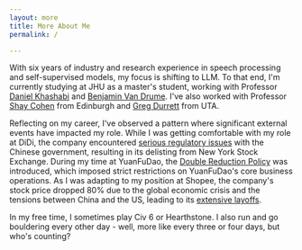 ```yaml
---
layout: more
title: More About Me
permalink: /

---
```


With six years of industry and research experience in speech processing and self-supervised models, my focus is shifting to LLM. To that end, I'm currently studying at JHU as a master's student, working with Professor [Daniel Khashabi](https://danielkhashabi.com/) and [Benjamin Van Drume](https://www.cs.jhu.edu/~vandurme/). I've also worked with Professor [Shay Cohen](https://homepages.inf.ed.ac.uk/scohen/) from Edinburgh and [Greg Durrett](https://www.cs.utexas.edu/~gdurrett/) from UTA.


Reflecting on my career, I've observed a pattern where significant external events have impacted my role. 
While I was getting comfortable with my role at DiDi, the company encountered [serious regulatory issues](https://www.forbes.com/sites/ywang/2022/05/24/didi-to-delist-from-nyse-after-overwhelming-yes-vote-by-shareholders/?sh=4d105596cba0) with the Chinese government, resulting in its delisting from New York Stock Exchange.
During my time at YuanFuDao, the [Double Reduction Policy](https://en.wikipedia.org/wiki/Double_Reduction_Policy) was introduced, which imposed strict restrictions on YuanFuDao's core business operations.
As I was adapting to my position at Shopee, the company's stock price dropped 80% due to the global economic crisis and the tensions between China and the US, leading to its [extensive layoffs](https://techwireasia.com/2022/09/why-is-e-commerce-giant-shopee-on-a-layoff-spree/).


In my free time, I sometimes play Civ 6 or Hearthstone. I also run and go bouldering every other day - well, more like every three or four days, but who's counting?
